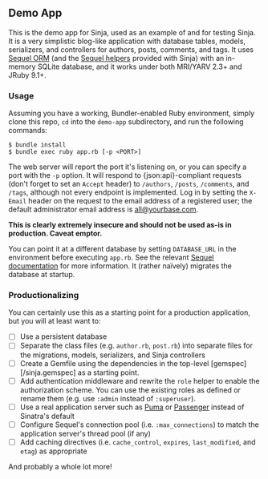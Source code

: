 ## Demo App

This is the demo app for Sinja, used as an example of and for testing Sinja. It
is a very simplistic blog-like application with database tables, models,
serializers, and controllers for authors, posts, comments, and tags. It uses
[Sequel ORM](http://sequel.jeremyevans.net) (and the [Sequel
helpers](/lib/sinja/helpers/sequel.rb) provided with Sinja) with an in-memory
SQLite database, and it works under both MRI/YARV 2.3+ and JRuby 9.1+.

### Usage

Assuming you have a working, Bundler-enabled Ruby environment, simply clone
this repo, `cd` into the `demo-app` subdirectory, and run the following
commands:

```
$ bundle install
$ bundle exec ruby app.rb [-p <PORT>]
```

The web server will report the port it's listening on, or you can specify a
port with the `-p` option. It will respond to {json:api}-compliant requests
(don't forget to set an `Accept` header) to `/authors`, `/posts`, `/comments`,
and `/tags`, although not every endpoint is implemented. Log in by setting the
`X-Email` header on the request to the email address of a registered user; the
default administrator email address is all@yourbase.com.

**This is clearly extremely insecure and should not be used as-is in production.
Caveat emptor.**

You can point it at a different database by setting `DATABASE_URL` in the
environment before executing `app.rb`. See the relevant [Sequel
documentation](http://sequel.jeremyevans.net/rdoc/files/doc/opening_databases_rdoc.html)
for more information. It (rather na&iuml;vely) migrates the database at
startup.

### Productionalizing

You can certainly use this as a starting point for a production application,
but you will at least want to:

- [ ] Use a persistent database
- [ ] Separate the class files (e.g. `author.rb`, `post.rb`) into separate
      files for the migrations, models, serializers, and Sinja controllers
- [ ] Create a Gemfile using the dependencies in the top-level
      [gemspec][/sinja.gemspec] as a starting point.
- [ ] Add authentication middleware and rewrite the `role` helper to enable
      the authorization scheme. You can use the existing roles as defined or
      rename them (e.g. use `:admin` instead of `:superuser`).
- [ ] Use a real application server such as [Puma](http://puma.io) or
      [Passenger](https://www.phusionpassenger.com) instead of Sinatra's
      default
- [ ] Configure Sequel's connection pool (i.e. `:max_connections`) to match the
      application server's thread pool (if any)
- [ ] Add caching directives (i.e. `cache_control`, `expires`, `last_modified`,
      and `etag`) as appropriate

And probably a whole lot more!
